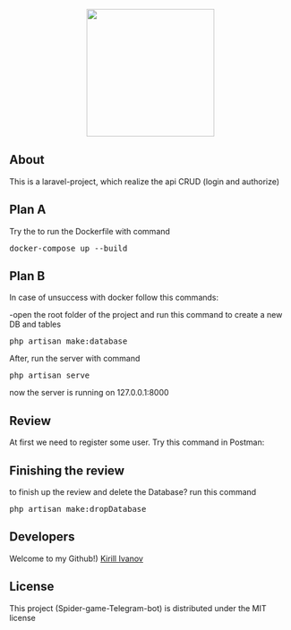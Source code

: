 <p align="center">
      <img src="[https://i.ibb.co/hVBLR6L/Pavuk.jpg](https://sun9-77.userapi.com/impg/639aaSPXHrVW0IGOwLpByNumDmSCc0s_5PbLfQ/8U890j59bxM.jpg?size=1280x1280&quality=95&sign=20bf3364f1285e2a7a721ea2c2f887da&type=album)" width="228">
</p>

## About

This is a laravel-project, which realize the api CRUD (login and authorize)

## Plan A

Try the to run the Dockerfile with command
<pre>docker-compose up --build</pre>


## Plan B

In case of unsuccess with docker follow this commands:
<p> -open the root folder of the project and run this command to create a new DB and tables </p>
<pre>php artisan make:database</pre>
After, run the server with command
<pre>php artisan serve</pre>
<p>now the server is running on 127.0.0.1:8000</p>

## Review

At first we need to register some user. Try this command in Postman:


## Finishing the review
to finish up the review and delete the Database? run this command
<pre>php artisan make:dropDatabase</pre>

## Developers

Welcome to my Github!) [Kirill Ivanov](https://github.com/Kirushik-kir)

## License

This project (Spider-game-Telegram-bot) is distributed under the MIT license
